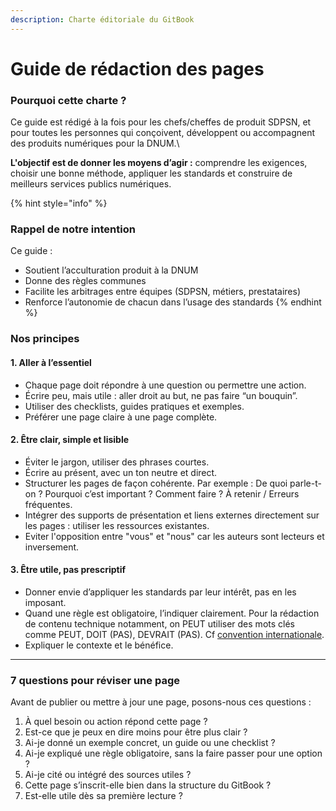 ```yaml
---
description: Charte éditoriale du GitBook
---
```


# Guide de rédaction des pages

### Pourquoi cette charte ?

Ce guide est rédigé à la fois pour les chefs/cheffes de produit SDPSN, et pour toutes les personnes qui conçoivent, développent ou accompagnent des produits numériques pour la DNUM.\

**L'objectif est de donner les moyens d’agir :** comprendre les exigences, choisir une bonne méthode, appliquer les standards et construire de meilleurs services publics numériques.

{% hint style="info" %}
### Rappel de notre intention

Ce guide :

* Soutient l’acculturation produit à la DNUM
* Donne des règles communes
* Facilite les arbitrages entre équipes (SDPSN, métiers, prestataires)
* Renforce l’autonomie de chacun dans l’usage des standards
{% endhint %}

### Nos principes

#### 1. Aller à l’essentiel

* Chaque page doit répondre à une question ou permettre une action.
* Écrire peu, mais utile : aller droit au but, ne pas faire “un bouquin”.
* Utiliser des checklists, guides pratiques et exemples.
* Préférer une page claire à une page complète.

#### 2. Être clair, simple et lisible

* Éviter le jargon, utiliser des phrases courtes.
* Écrire au présent, avec un ton neutre et direct.
* Structurer les pages de façon cohérente. Par exemple :  De quoi parle-t-on ? Pourquoi c’est important ? Comment faire ? À retenir / Erreurs fréquentes.
* Intégrer des supports de présentation et liens externes directement sur les pages : utiliser les ressources existantes.
* Eviter l'opposition entre "vous" et "nous" car les auteurs sont lecteurs et inversement.

#### 3. Être utile, pas prescriptif

* Donner envie d’appliquer les standards par leur intérêt, pas en les imposant.
* Quand une règle est obligatoire, l’indiquer clairement. Pour la rédaction de contenu technique notamment, on PEUT utiliser des mots clés comme PEUT, DOIT (PAS), DEVRAIT (PAS). Cf [convention internationale](https://datatracker.ietf.org/doc/html/rfc2119). 
* Expliquer le contexte et le bénéfice.

***

### 7 questions pour réviser une page

Avant de publier ou mettre à jour une page, posons-nous ces questions :

1. À quel besoin ou action répond cette page ?
2. Est-ce que je peux en dire moins pour être plus clair ?
3. Ai-je donné un exemple concret, un guide ou une checklist ?
4. Ai-je expliqué une règle obligatoire, sans la faire passer pour une option ?
5. Ai-je cité ou intégré des sources utiles ?
6. Cette page s’inscrit-elle bien dans la structure du GitBook ?
7. Est-elle utile dès sa première lecture ?
